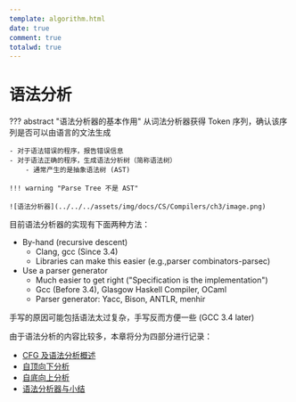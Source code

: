 ```yaml
---
template: algorithm.html
date: true
comment: true
totalwd: true
---
```


# 语法分析

??? abstract "语法分析器的基本作用"
    从词法分析器获得 Token 序列，确认该序列是否可以由语言的文法生成

    - 对于语法错误的程序，报告错误信息
    - 对于语法正确的程序，生成语法分析树（简称语法树）
        - 通常产生的是抽象语法树 (AST)

    !!! warning "Parse Tree 不是 AST"

    ![语法分析器](../../../assets/img/docs/CS/Compilers/ch3/image.png)

目前语法分析器的实现有下面两种方法：

- By-hand (recursive descent)
    - Clang, gcc (Since 3.4)
    - Libraries can make this easier (e.g.,parser combinators-parsec)
- Use a parser generator
    - Much easier to get right ("Specification is the implementation")
    - Gcc (Before 3.4), Glasgow Haskell Compiler, OCaml
    - Parser generator: Yacc, Bison, ANTLR, menhir

手写的原因可能包括语法太过复杂，手写反而方便一些 (GCC 3.4 later)

由于语法分析的内容比较多，本章将分为四部分进行记录：

- [CFG 及语法分析概述](ch3-1.md)
- [自顶向下分析](ch3-2.md)
- [自底向上分析](ch3-3.md)
- [语法分析器与小结](ch3-4.md)